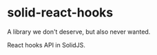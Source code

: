 # solid-react-hooks

A library we don't deserve, but also never wanted.

React hooks API in SolidJS.
